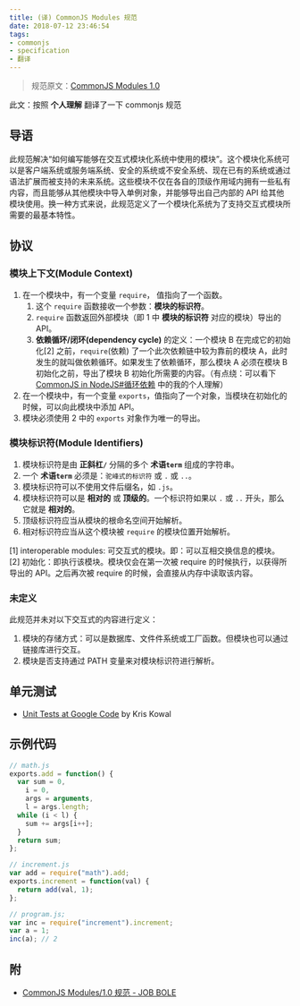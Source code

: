 ```yaml
---
title: (译) CommonJS Modules 规范
date: 2018-07-12 23:46:54
tags:
- commonjs
- specification
- 翻译
---
```


> 规范原文：[CommonJS Modules 1.0](http://www.commonjs.org/specs/modules/1.0/)

此文：按照 **个人理解** 翻译了一下 commonjs 规范

## 导语

此规范解决“如何编写能够在交互式模块化系统中使用的模块”。这个模块化系统可以是客户端系统或服务端系统、安全的系统或不安全系统、现在已有的系统或通过语法扩展而被支持的未来系统。这些模块不仅在各自的顶级作用域内拥有一些私有内容，而且能够从其他模块中导入单例对象，并能够导出自己内部的 API 给其他模块使用。换一种方式来说，此规范定义了一个模块化系统为了支持交互式模块所需要的最基本特性。

## 协议

### 模块上下文(Module Context)

1.  在一个模块中，有一个变量 `require`， 值指向了一个函数。
    1.  这个 `require` 函数接收一个参数：**模块的标识符**。
    2.  `require` 函数返回外部模块（即 1 中 **模块的标识符** 对应的模块）导出的 API。
    3.  **依赖循环/闭环(dependency cycle)** 的定义：一个模块 B 在完成它的初始化[2] 之前，`require`(依赖) 了一个此次依赖链中较为靠前的模块 A，此时发生的就叫做依赖循环。如果发生了依赖循环，那么模块 A 必须在模块 B 初始化之前，导出了模块 B 初始化所需要的内容。（有点绕：可以看下 [CommonJS in NodeJS#循环依赖](/2018/07/08/commonjs-in-nodejs/#循环依赖) 中的我的个人理解）
2.  在一个模块中，有一个变量 `exports`，值指向了一个对象，当模块在初始化的时候，可以向此模块中添加 API。
3.  模块必须使用 2 中的 `exports` 对象作为唯一的导出。

### 模块标识符(Module Identifiers)

1.  模块标识符是由 **正斜杠`/`** 分隔的多个 **术语`term`** 组成的字符串。
2.  一个 **术语`term`** 必须是：`驼峰式的标识符` 或 `.` 或 `..`。
3.  模块标识符可以不使用文件后缀名，如 `.js`。
4.  模块标识符可以是 **相对的** 或 **顶级的**。一个标识符如果以 `.` 或 `..` 开头，那么它就是 **相对的**。
5.  顶级标识符应当从模块的根命名空间开始解析。
6.  相对标识符应当从这个模块被 `require` 的模块位置开始解析。

[1] interoperable modules: 可交互式的模块。即：可以互相交换信息的模块。
[2] 初始化：即执行该模块。模块仅会在第一次被 require 的时候执行，以获得所导出的 API。之后再次被 require 的时候，会直接从内存中读取该内容。

### 未定义

此规范并未对以下交互式的内容进行定义：

1.  模块的存储方式：可以是数据库、文件件系统或工厂函数。但模块也可以通过链接库进行交互。
2.  模块是否支持通过 PATH 变量来对模块标识符进行解析。

## 单元测试

- [Unit Tests at Google Code](https://github.com/commonjs/commonjs/tree/master/tests) by Kris Kowal

## 示例代码

```js
// math.js
exports.add = function() {
  var sum = 0,
    i = 0,
    args = arguments,
    l = args.length;
  while (i < l) {
    sum += args[i++];
  }
  return sum;
};

// increment.js
var add = require("math").add;
exports.increment = function(val) {
  return add(val, 1);
};

// program.js;
var inc = require("increment").increment;
var a = 1;
inc(a); // 2
```

## 附

- [CommonJS Modules/1.0 规范 - JOB BOLE](http://blog.jobbole.com/49290/)
